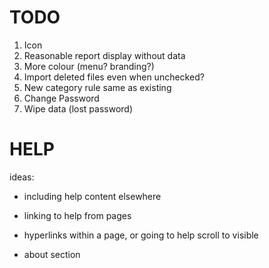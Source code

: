 
# TODO

1. Icon
1. Reasonable report display without data
1. More colour (menu? branding?)
1. Import deleted files even when unchecked?
1. New category rule same as existing
1. Change Password
1. Wipe data (lost password)

# HELP

ideas:

* including help content elsewhere
* linking to help from pages
* hyperlinks within a page, or going to help scroll to visible

* about section
